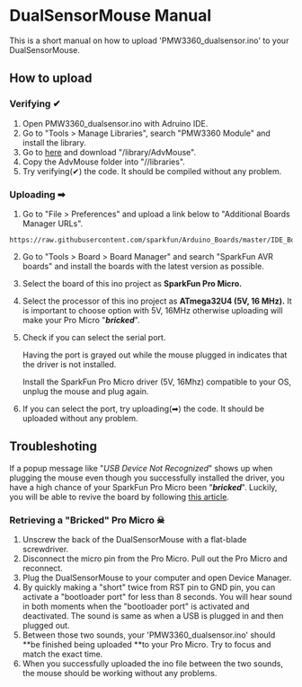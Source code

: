 # DualSensorMouse Manual

This is a short manual on how to upload 'PMW3360_dualsensor.ino' to your DualSensorMouse.



## How to upload

### Verifying ✔

1. Open PMW3360_dualsensor.ino with Adruino IDE.
2. Go to "Tools > Manage Libraries", search "PMW3360 Module" and install the library.
3. Go to [here](https://github.com/SunjunKim/PMW3360_Arduino) and download "/library/AdvMouse".
4. Copy the AdvMouse folder into "/<your arduino directiry>/libraries".
5. Try verifying(✔) the code. It should be compiled without any problem.



### Uploading ➡

1. Go to "File > Preferences" and upload a link below to "Additional Boards Manager URLs".

```
https://raw.githubusercontent.com/sparkfun/Arduino_Boards/master/IDE_Board_Manager/package_sparkfun_index.json
```

2. Go to "Tools > Board > Board Manager" and search "SparkFun AVR boards" and install the boards with the latest version as possible.

3. Select the board of this ino project as **SparkFun Pro Micro.**

4. Select the processor of this ino project as **ATmega32U4 (5V, 16 MHz).** It is important to choose option with 5V, 16MHz otherwise uploading will make your Pro Micro "***bricked***".

5. Check if you can select the serial port. 

   Having the port is grayed out while the mouse plugged in indicates that the driver is not installed.

   Install the SparkFun Pro Micro driver (5V, 16Mhz) compatible to your OS, unplug the mouse and plug again.

6. If you can select the port, try uploading(➡) the code. It should be uploaded without any problem.



## Troubleshoting

If a popup message like "*USB Device Not Recognized*" shows up when plugging the mouse even though you successfully installed the driver, you have a high chance of your SparkFun Pro Micro been "***bricked***". Luckily, you will be able to revive the board by following [this article](https://learn.sparkfun.com/tutorials/pro-micro--fio-v3-hookup-guide#ts-revive).



### Retrieving a "Bricked" Pro Micro ☠

1. Unscrew the back of the DualSensorMouse with a flat-blade screwdriver.
2. Disconnect the micro pin from the Pro Micro. Pull out the Pro Micro and reconnect.
3. Plug the DualSensorMouse to your computer and open Device Manager.
4. By quickly making a "short" twice from RST pin to GND pin, you can activate a "bootloader port" for less than 8 seconds. You will hear sound in both moments when the "bootloader port" is activated and deactivated. The sound is same as when a USB is plugged in and then plugged out.
5. Between those two sounds, your 'PMW3360_dualsensor.ino' should **be finished being uploaded **to your Pro Micro. Try to focus and match the exact time.
6. When you successfully uploaded the ino file between the two sounds, the mouse should be working without any problems.
